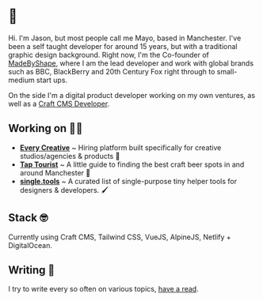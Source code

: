 # 👋

Hi. I'm Jason, but most people call me Mayo, based in Manchester. I've been a self taught developer for around 15 years, but with a traditional graphic design background. Right now, I'm the Co-founder of [MadeByShape](https://madebyshape.co.uk), where I am the lead developer and work with global brands such as BBC, BlackBerry and 20th Century Fox right through to small-medium start ups.

On the side I'm a digital product developer working on my own ventures, as well as a [Craft CMS Developer](https://plugins.craftcms.com/developer/545).

## Working on 👨‍💻

- [**Every Creative**](https://usehike.com) ~ Hiring platform built specifically for creative studios/agencies & products 🚀 
- [**Tap Tourist**](https://taptourist.co.uk) ~ A little guide to finding the best craft beer spots in and around Manchester 🍺 
- [**single.tools**](https://single.tools) ~ A curated list of single-purpose tiny helper tools for designers & developers. 🖌

## Stack 🤓

Currently using Craft CMS, Tailwind CSS, VueJS, AlpineJS, Netlify + DigitalOcean.

## Writing 📝

I try to write every so often on various topics, [have a read](https://bymayo.co.uk/writing/).


